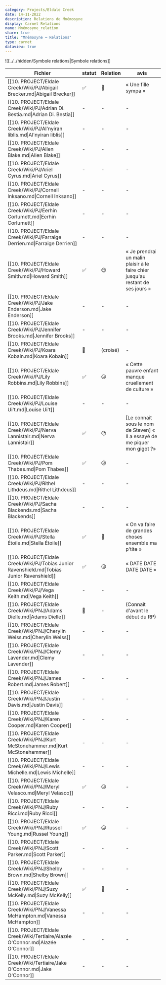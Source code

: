 ```yaml
---
category: Projects/Eldale Creek
date: 14-11-2022
description: Relations de Mnémosyne
display: Carnet Relations
name: Mnémosyne_relation
share: true
title: "Mnémosyne — Relations"
type: carnet
dataview: true
---
```


![[../../hidden/Symbole relations|Symbole relations]]

| Fichier                                                                                      | statut | Relation | avis                                                                            |
| -------------------------------------------------------------------------------------------- | ------ | -------- | ------------------------------------------------------------------------------- |
| [[10. PROJECT/Eldale Creek/Wiki/PJ/Abigail Brecker.md\|Abigail Brecker]]                     | ✅      | 🙂       | « Une fille sympa »                                                             |
| [[10. PROJECT/Eldale Creek/Wiki/PJ/Adrian Di. Bestia.md\|Adrian Di. Bestia]]                 | \-     | \-       | \-                                                                              |
| [[10. PROJECT/Eldale Creek/Wiki/PJ/Al'nyiran Iiblis.md\|Al'nyiran Iiblis]]                   | \-     | \-       | \-                                                                              |
| [[10. PROJECT/Eldale Creek/Wiki/PJ/Allen Blake.md\|Allen Blake]]                             | \-     | \-       | \-                                                                              |
| [[10. PROJECT/Eldale Creek/Wiki/PJ/Ariel Cyrus.md\|Ariel Cyrus]]                             | \-     | \-       | \-                                                                              |
| [[10. PROJECT/Eldale Creek/Wiki/PJ/Cornell Inksano.md\|Cornell Inksano]]                     | \-     | \-       | \-                                                                              |
| [[10. PROJECT/Eldale Creek/Wiki/PJ/Eerhin Corlumett.md\|Eerhin Corlumett]]                   | \-     | \-       | \-                                                                              |
| [[10. PROJECT/Eldale Creek/Wiki/PJ/Farraige Derrien.md\|Farraige Derrien]]                   | \-     | \-       | \-                                                                              |
| [[10. PROJECT/Eldale Creek/Wiki/PJ/Howard Smith.md\|Howard Smith]]                           | ✅      | 😊       | « Je prendrai un malin plaisir à le faire chier jusqu'au restant de ses jours » |
| [[10. PROJECT/Eldale Creek/Wiki/PJ/Jake Enderson.md\|Jake Enderson]]                         | \-     | \-       | \-                                                                              |
| [[10. PROJECT/Eldale Creek/Wiki/PJ/Jennifer Brooks.md\|Jennifer Brooks]]                     | \-     | \-       | \-                                                                              |
| [[10. PROJECT/Eldale Creek/Wiki/PJ/Koara Kobain.md\|Koara Kobain]]                           | 👀     | (croisé) | \-                                                                              |
| [[10. PROJECT/Eldale Creek/Wiki/PJ/Lily Robbins.md\|Lily Robbins]]                           | ✅      | 😐       | « Cette pauvre enfant manque cruellement de culture »                           |
| [[10. PROJECT/Eldale Creek/Wiki/PJ/Louise Ui't.md\|Louise Ui't]]                             | \-     | \-       | \-                                                                              |
| [[10. PROJECT/Eldale Creek/Wiki/PJ/Nerva Lannistair.md\|Nerva Lannistair]]                   | ✅      | 😐       | [Le connaît sous le nom de Steven] « Il a essayé de me piquer mon gigot ?»      |
| [[10. PROJECT/Eldale Creek/Wiki/PJ/Pom Thabes.md\|Pom Thabes]]                               | ✅      | 😐       | \-                                                                              |
| [[10. PROJECT/Eldale Creek/Wiki/PJ/Rithel Lithdeus.md\|Rithel Lithdeus]]                     | \-     | \-       | \-                                                                              |
| [[10. PROJECT/Eldale Creek/Wiki/PJ/Sacha Blackends.md\|Sacha Blackends]]                     | \-     | \-       | \-                                                                              |
| [[10. PROJECT/Eldale Creek/Wiki/PJ/Stella Étoile.md\|Stella Étoile]]                         | ✅      | 🤩       | « On va faire de grandes choses ensemble ma p'tite »                            |
| [[10. PROJECT/Eldale Creek/Wiki/PJ/Tobias Junior Ravenshield.md\|Tobias Junior Ravenshield]] | ✅      | 😘       | « DATE DATE DATE DATE »                                                         |
| [[10. PROJECT/Eldale Creek/Wiki/PJ/Vega Keith.md\|Vega Keith]]                               | \-     | \-       | \-                                                                              |
| [[10. PROJECT/Eldale Creek/Wiki/PNJ/Adams Dielle.md\|Adams Dielle]]                          | 💭     | \-       | (Connaît d'avant le début du RP)                                                |
| [[10. PROJECT/Eldale Creek/Wiki/PNJ/Cherylin Weiss.md\|Cherylin Weiss]]                      | \-     | \-       | \-                                                                              |
| [[10. PROJECT/Eldale Creek/Wiki/PNJ/Clemy Lavender.md\|Clemy Lavender]]                      | \-     | \-       | \-                                                                              |
| [[10. PROJECT/Eldale Creek/Wiki/PNJ/James Robert.md\|James Robert]]                          | \-     | \-       | \-                                                                              |
| [[10. PROJECT/Eldale Creek/Wiki/PNJ/Justin Davis.md\|Justin Davis]]                          | \-     | \-       | \-                                                                              |
| [[10. PROJECT/Eldale Creek/Wiki/PNJ/Karen Cooper.md\|Karen Cooper]]                          | \-     | \-       | \-                                                                              |
| [[10. PROJECT/Eldale Creek/Wiki/PNJ/Kurt McStonehammer.md\|Kurt McStonehammer]]              | \-     | \-       | \-                                                                              |
| [[10. PROJECT/Eldale Creek/Wiki/PNJ/Lewis Michelle.md\|Lewis Michelle]]                      | \-     | \-       | \-                                                                              |
| [[10. PROJECT/Eldale Creek/Wiki/PNJ/Meryl Velasco.md\|Meryl Velasco]]                        | ✅      | 😐       | \-                                                                              |
| [[10. PROJECT/Eldale Creek/Wiki/PNJ/Ruby Ricci.md\|Ruby Ricci]]                              | \-     | \-       | \-                                                                              |
| [[10. PROJECT/Eldale Creek/Wiki/PNJ/Russel Young.md\|Russel Young]]                          | ✅      | 😐       | \-                                                                              |
| [[10. PROJECT/Eldale Creek/Wiki/PNJ/Scott Parker.md\|Scott Parker]]                          | \-     | \-       | \-                                                                              |
| [[10. PROJECT/Eldale Creek/Wiki/PNJ/Shelby Brown.md\|Shelby Brown]]                          | \-     | \-       | \-                                                                              |
| [[10. PROJECT/Eldale Creek/Wiki/PNJ/Suzy McKelly.md\|Suzy McKelly]]                          | ✅      | 🥰       | \-                                                                              |
| [[10. PROJECT/Eldale Creek/Wiki/PNJ/Vanessa McHampton.md\|Vanessa McHampton]]                | \-     | \-       | \-                                                                              |
| [[10. PROJECT/Eldale Creek/Wiki/Tertiaire/Alazée O'Connor.md\|Alazée O'Connor]]              | \-     | \-       | \-                                                                              |
| [[10. PROJECT/Eldale Creek/Wiki/Tertiaire/Jake O'Connor.md\|Jake O'Connor]]                  | \-     | \-       | \-                                                                              |

